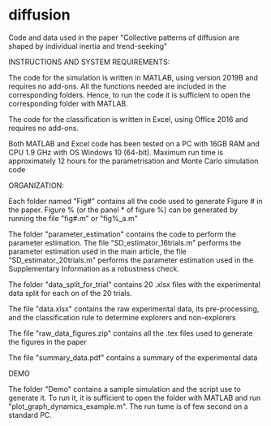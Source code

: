 # diffusion
Code and data used in the paper "Collective patterns of diffusion are shaped by individual inertia and trend-seeking"


INSTRUCTIONS AND SYSTEM REQUIREMENTS:


The code for the simulation is written in MATLAB, using version 2019B and requires no add-ons. All the functions needed are included in the corresponding folders. Hence, to run the code it is sufficient to open the corresponding folder with MATLAB.

The code for the classification is written in Excel, using Office 2016 and requires no add-ons. 

Both MATLAB and Excel code has been tested on a PC with 16GB RAM and CPU 1.9 GHz with OS Windows 10 (64-bit). Maximum run time is approximately 12 hours for the parametrisation and Monte Carlo simulation code


ORGANIZATION:

Each folder named "Fig#" contains all the code used to generate Figure # in the paper. Figure % (or the panel * of figure %) can be generated by running the file "fig#.m" or "fig%_a.m"

The folder "parameter_estimation" contains the code to perform the parameter estimation. The file "SD_estimator_16trials.m" performs the parameter estimation used in the main article, the file "SD_estimator_20trials.m" performs the parameter estimation used in the Supplementary Information as a robustness check. 

The folder "data_split_for_trial" contains 20 .xlsx files with the experimental data split for each on of the 20 trials.

The file "data.xlsx" contains the raw experimental data, its pre-processing, and the classification rule to determine explorers and non-explorers

The file "raw_data_figures.zip" contains all the .tex files used to generate the figures in the paper

The file "summary_data.pdf" contains a summary of the experimental data


DEMO

The folder "Demo" contains a sample simulation and the script use to generate it. To run it, it is sufficient to open the folder with MATLAB and run "plot_graph_dynamics_example.m". The run tume is of few second on a standard PC.
